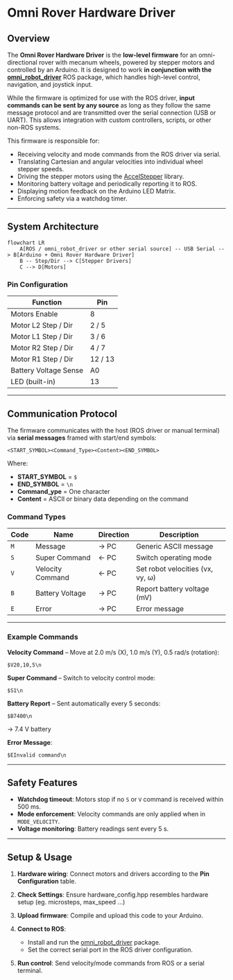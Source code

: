 # Omni Rover Hardware Driver

## Overview

The **Omni Rover Hardware Driver** is the **low-level firmware** for an omni-directional rover with mecanum wheels, powered by stepper motors and controlled by an Arduino.
It is designed to work **in conjunction with the [omni\_robot\_driver](https://github.com/bottad/omni_robot_driver)** ROS package, which handles high-level control, navigation, and joystick input.

While the firmware is optimized for use with the ROS driver, **input commands can be sent by any source** as long as they follow the same message protocol and are transmitted over the serial connection (USB or UART). This allows integration with custom controllers, scripts, or other non-ROS systems.

This firmware is responsible for:

* Receiving velocity and mode commands from the ROS driver via serial.
* Translating Cartesian and angular velocities into individual wheel stepper speeds.
* Driving the stepper motors using the [AccelStepper](https://www.airspayce.com/mikem/arduino/AccelStepper/) library.
* Monitoring battery voltage and periodically reporting it to ROS.
* Displaying motion feedback on the Arduino LED Matrix.
* Enforcing safety via a watchdog timer.

---

## System Architecture


```mermaid
flowchart LR
    A[ROS / omni_robot_driver or other serial source] -- USB Serial --> B[Arduino + Omni Rover Hardware Driver]
    B -- Step/Dir --> C[Stepper Drivers]
    C --> D[Motors]
```

### Pin Configuration

| Function              | Pin     |
| --------------------- | ------- |
| Motors Enable         | 8       |
| Motor L2 Step / Dir   | 2 / 5   |
| Motor L1 Step / Dir   | 3 / 6   |
| Motor R2 Step / Dir   | 4 / 7   |
| Motor R1 Step / Dir   | 12 / 13 |
| Battery Voltage Sense | A0      |
| LED (built-in)        | 13      |

---

## Communication Protocol

The firmware communicates with the host (ROS driver or manual terminal) via **serial messages** framed with start/end symbols:

```
<START_SYMBOL><Command_Type><Content><END_SYMBOL>
```

Where:

* **START_SYMBOL** = `$`
* **END_SYMBOL** = `\n`
* **Command_ype** = One character
* **Content** = ASCII or binary data depending on the command

### Command Types

| Code | Name             | Direction | Description                      |
| ---- | ---------------- | --------- | -------------------------------- |
| `M`  | Message          | → PC      | Generic ASCII message            |
| `S`  | Super Command    | ← PC      | Switch operating mode            |
| `V`  | Velocity Command | ← PC      | Set robot velocities (vx, vy, ω) |
| `B`  | Battery Voltage  | → PC      | Report battery voltage (mV)      |
| `E`  | Error            | → PC      | Error message                    |

---

### Example Commands

**Velocity Command** – Move at 2.0 m/s (X), 1.0 m/s (Y), 0.5 rad/s (rotation):

```
$V20,10,5\n
```

**Super Command** – Switch to velocity control mode:

```
$S1\n
```

**Battery Report** – Sent automatically every 5 seconds:

```
$B7400\n
```

→ 7.4 V battery

**Error Message**:

```
$EInvalid command\n
```

---

## Safety Features

* **Watchdog timeout**: Motors stop if no `S` or `V` command is received within 500 ms.
* **Mode enforcement**: Velocity commands are only applied when in `MODE_VELOCITY`.
* **Voltage monitoring**: Battery readings sent every 5 s.

---

## Setup & Usage

1. **Hardware wiring**: Connect motors and drivers according to the **Pin Configuration** table.
2. **Check Settings**: Ensure hardware_config.hpp resembles hardware setup (eg. microsteps, max_speed ...)
2. **Upload firmware**: Compile and upload this code to your Arduino.
3. **Connect to ROS**:

   * Install and run the [omni\_robot\_driver](https://github.com/bottad/omni_robot_driver) package.
   * Set the correct serial port in the ROS driver configuration.
4. **Run control**: Send velocity/mode commands from ROS or a serial terminal.
